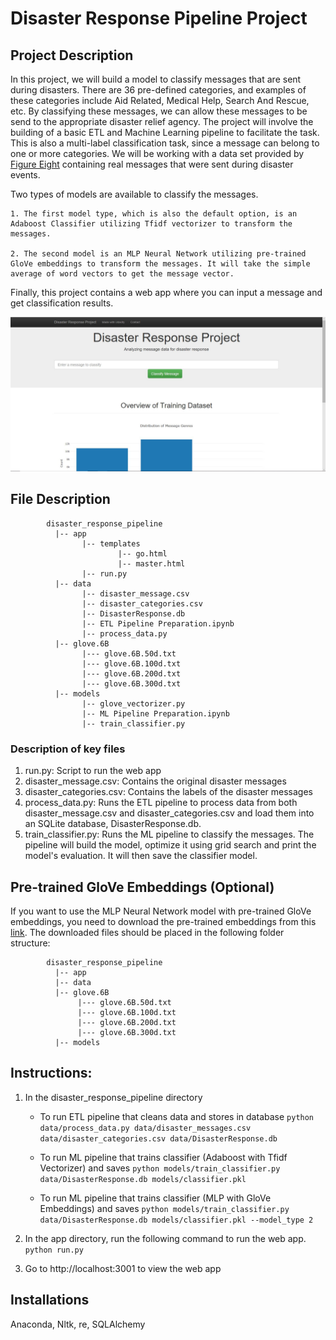 # Disaster Response Pipeline Project

## Project Description
In this project, we will build a model to classify messages that are sent during disasters. There are 36 pre-defined categories, and examples of these categories include Aid Related, Medical Help, Search And Rescue, etc. By classifying these messages, we can allow these messages to be send to the appropriate disaster relief agency. The project will involve the building of a basic ETL and Machine Learning pipeline to facilitate the task. This is also a multi-label classification task, since a message can belong to one or more categories. We will be working with a data set provided by [Figure Eight](https://www.figure-eight.com/) containing real messages that were sent during disaster events.

Two types of models are available to classify the messages. 

    1. The first model type, which is also the default option, is an Adaboost Classifier utilizing Tfidf vectorizer to transform the    messages. 

    2. The second model is an MLP Neural Network utilizing pre-trained GloVe embeddings to transform the messages. It will take the simple average of word vectors to get the message vector.

Finally, this project contains a web app where you can input a message and get classification results.

![Screenshot of Web App](webapp_screenshot.JPG)

## File Description
~~~~~~~
        disaster_response_pipeline
          |-- app
                |-- templates
                        |-- go.html
                        |-- master.html
                |-- run.py
          |-- data
                |-- disaster_message.csv
                |-- disaster_categories.csv
                |-- DisasterResponse.db
                |-- ETL Pipeline Preparation.ipynb
                |-- process_data.py
          |-- glove.6B
                |--- glove.6B.50d.txt
                |--- glove.6B.100d.txt
                |--- glove.6B.200d.txt
                |--- glove.6B.300d.txt
          |-- models
                |-- glove_vectorizer.py
                |-- ML Pipeline Preparation.ipynb
                |-- train_classifier.py
~~~~~~~
### Description of key files
1. run.py: Script to run the web app
2. disaster_message.csv: Contains the original disaster messages
3. disaster_categories.csv: Contains the labels of the disaster messages
4. process_data.py: Runs the ETL pipeline to process data from both disaster_message.csv and disaster_categories.csv and load them into an SQLite database, DisasterResponse.db.
5. train_classifier.py: Runs the ML pipeline to classify the messages. The pipeline will build the model, optimize it using grid search and print the model's evaluation. It will then save the classifier model.

## Pre-trained GloVe Embeddings (Optional)
If you want to use the MLP Neural Network model with pre-trained GloVe embeddings, you need to download the pre-trained embeddings from this [link](http://nlp.stanford.edu/data/glove.6B.zip). The downloaded files should be placed in the following folder structure:

~~~~~~~
        disaster_response_pipeline
          |-- app
          |-- data
          |-- glove.6B
               |--- glove.6B.50d.txt
               |--- glove.6B.100d.txt
               |--- glove.6B.200d.txt
               |--- glove.6B.300d.txt
          |-- models
~~~~~~~

## Instructions:
1. In the disaster_response_pipeline directory

    - To run ETL pipeline that cleans data and stores in database
        `python data/process_data.py data/disaster_messages.csv data/disaster_categories.csv data/DisasterResponse.db`
        
    - To run ML pipeline that trains classifier (Adaboost with Tfidf Vectorizer) and saves
        `python models/train_classifier.py data/DisasterResponse.db models/classifier.pkl`
        
    - To run ML pipeline that trains classifier (MLP with GloVe Embeddings) and saves
        `python models/train_classifier.py data/DisasterResponse.db models/classifier.pkl --model_type 2`

2. In the app directory, run the following command to run the web app.
    `python run.py`

3. Go to http://localhost:3001 to view the web app

## Installations
Anaconda, Nltk, re, SQLAlchemy

